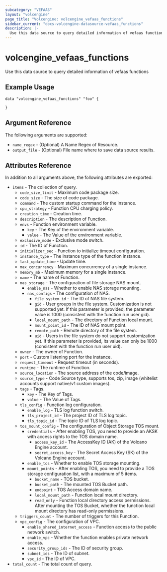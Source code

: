```yaml
---
subcategory: "VEFAAS"
layout: "volcengine"
page_title: "Volcengine: volcengine_vefaas_functions"
sidebar_current: "docs-volcengine-datasource-vefaas_functions"
description: |-
  Use this data source to query detailed information of vefaas functions
---
```

# volcengine_vefaas_functions
Use this data source to query detailed information of vefaas functions
## Example Usage
```hcl
data "volcengine_vefaas_functions" "foo" {

}
```
## Argument Reference
The following arguments are supported:
* `name_regex` - (Optional) A Name Regex of Resource.
* `output_file` - (Optional) File name where to save data source results.

## Attributes Reference
In addition to all arguments above, the following attributes are exported:
* `items` - The collection of query.
    * `code_size_limit` - Maximum code package size.
    * `code_size` - The size of code package.
    * `command` - The custom startup command for the instance.
    * `cpu_strategy` - Function CPU charging policy.
    * `creation_time` - Creation time.
    * `description` - The description of Function.
    * `envs` - Function environment variable.
        * `key` - The Key of the environment variable.
        * `value` - The Value of the environment variable.
    * `exclusive_mode` - Exclusive mode switch.
    * `id` - The ID of Function.
    * `initializer_sec` - Function to initialize timeout configuration.
    * `instance_type` - The instance type of the function instance.
    * `last_update_time` - Update time.
    * `max_concurrency` - Maximum concurrency of a single instance.
    * `memory_mb` - Maximum memory for a single instance.
    * `name` - The name of Function.
    * `nas_storage` - The configuration of file storage NAS mount.
        * `enable_nas` - Whether to enable NAS storage mounting.
        * `nas_configs` - The configuration of NAS.
            * `file_system_id` - The ID of NAS file system.
            * `gid` - User groups in the file system. Customization is not supported yet. If this parameter is provided, the parameter value is 1000 (consistent with the function run user gid).
            * `local_mount_path` - The directory of Function local mount.
            * `mount_point_id` - The ID of NAS mount point.
            * `remote_path` - Remote directory of the file system.
            * `uid` - Users in the file system do not support customization yet. If this parameter is provided, its value can only be 1000 (consistent with the function run user uid).
    * `owner` - The owner of Function.
    * `port` - Custom listening port for the instance.
    * `request_timeout` - Request timeout (in seconds).
    * `runtime` - The runtime of Function.
    * `source_location` - The source address of the code/image.
    * `source_type` - Code Source type, supports tos, zip, image (whitelist accounts support native/v1 custom images).
    * `tags` - Tags.
        * `key` - The Key of Tags.
        * `value` - The Value of Tags.
    * `tls_config` - Function log configuration.
        * `enable_log` - TLS log function switch.
        * `tls_project_id` - The project ID of TLS log topic.
        * `tls_topic_id` - The topic ID of TLS log topic.
    * `tos_mount_config` - The configuration of Object Storage TOS mount.
        * `credentials` - After enabling TOS, you need to provide an AKSK with access rights to the TOS domain name.
            * `access_key_id` - The AccessKey ID (AK) of the Volcano Engine account.
            * `secret_access_key` - The Secret Access Key (SK) of the Volcano Engine account.
        * `enable_tos` - Whether to enable TOS storage mounting.
        * `mount_points` - After enabling TOS, you need to provide a TOS storage configuration list, with a maximum of 5 items.
            * `bucket_name` - TOS bucket.
            * `bucket_path` - The mounted TOS Bucket path.
            * `endpoint` - TOS Access domain name.
            * `local_mount_path` - Function local mount directory.
            * `read_only` - Function local directory access permissions. After mounting the TOS Bucket, whether the function local mount directory has read-only permissions.
    * `triggers_count` - The number of triggers for this Function.
    * `vpc_config` - The configuration of VPC.
        * `enable_shared_internet_access` - Function access to the public network switch.
        * `enable_vpc` - Whether the function enables private network access.
        * `security_group_ids` - The ID of security group.
        * `subnet_ids` - The ID of subnet.
        * `vpc_id` - The ID of VPC.
* `total_count` - The total count of query.


